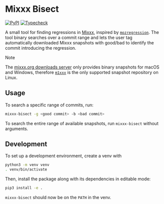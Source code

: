 # Mixxx Bisect

[![PyPI](https://img.shields.io/pypi/v/mixxx-bisect)](https://pypi.org/project/mixxx-bisect)
[![Typecheck](https://github.com/fwcd/mixxx-bisect/actions/workflows/typecheck.yml/badge.svg)](https://github.com/fwcd/mixxx-bisect/actions/workflows/typecheck.yml)

A small tool for finding regressions in [Mixxx](https://github.com/mixxxdj/mixxx), inspired by [`mozregression`](https://github.com/mozilla/mozregression). The tool binary searches over a commit range and lets the user tag automatically downloaded Mixxx snapshots with good/bad to identify the commit introducing the regression.

> [!NOTE]
> The [mixxx.org downloads server](https://downloads.mixxx.org/) only provides binary snapshots for macOS and Windows, therefore [`m1xxx`](https://github.com/fwcd/m1xxx) is the only supported snapshot repository on Linux.

## Usage

To search a specific range of commits, run:

```sh
mixxx-bisect -g <good commit> -b <bad commit>
```

To search the entire range of available snapshots, run `mixxx-bisect` without arguments.

## Development

To set up a development environment, create a venv with

```sh
python3 -m venv venv
. venv/bin/activate
```

Then, install the package along with its dependencies in editable mode:

```sh
pip3 install -e .
```

`mixxx-bisect` should now be on the `PATH` in the venv.
